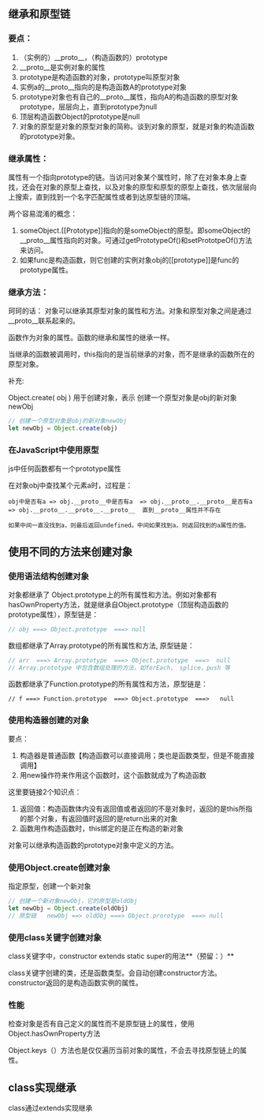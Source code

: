 ## 继承和原型链

### 要点：

1. （实例的）\_\_proto\_\_，（构造函数的）prototype
2. \_\_proto\_\_是实例对象的属性
3. prototype是构造函数的对象，prototype叫原型对象
4. 实例a的\_\_proto\_\_指向的是构造函数A的prototype对象
5. prototype对象也有自己的\_\_proto\_\_属性，指向A的构造函数的原型对象prototype，层层向上，直到prototype为null
6. 顶层构造函数Object的prototype是null
7. 对象的原型是对象的原型对象的简称。谈到对象的原型，就是对象的构造函数的prototype对象。

### 继承属性：

属性有一个指向prototype的链。当访问对象某个属性时，除了在对象本身上查找，还会在对象的原型上查找，以及对象的原型和原型的原型上查找，依次层层向上搜索，直到找到一个名字匹配属性或者到达原型链的顶端。

两个容易混淆的概念：

1. someObject.[[Prototype]]指向的是someObject的原型。即someObject的\_\_proto\_\_属性指向的对象。可通过getPrototypeOf()和setPrototpeOf()方法来访问。
2. 如果func是构造函数，则它创建的实例对象obj的[[prototype]]是func的prototype属性。

### 继承方法：

珂珂的话： 对象可以继承其原型对象的属性和方法。对象和原型对象之间是通过\_\_proto\_\_联系起来的。

函数作为对象的属性。函数的继承和属性的继承一样。

当继承的函数被调用时，this指向的是当前继承的对象，而不是继承的函数所在的原型对象。

补充:

Object.create( obj )  用于创建对象，表示 创建一个原型对象是obj的新对象 newObj

```javascript
// 创建一个原型对象是obj的新对象newObj
let newObj = Object.create(obj)
```



### 在JavaScript中使用原型

js中任何函数都有一个prototype属性

在对象obj中查找某个元素a时，过程是：

```
obj中是否有a => obj.__proto__中是否有a  => obj.__proto__.__proto__是否有a  => obj.__proto__.__proto__.__proto__  直到__proto__属性并不存在

如果中间一直没找到a，则最后返回undefined。中间如果找到a，则返回找到的a属性的值。
```



## 使用不同的方法来创建对象

### 使用语法结构创建对象

对象都继承了 Object.prototype上的所有属性和方法。例如对象都有hasOwnProperty方法，就是继承自Object.prototype（顶层构造函数的prototype属性），原型链是：

```javascript
// obj ===> Object.prototype  ===> null
```

数组都继承了Array.prototype的所有属性和方法, 原型链是：

```javascript
// arr  ===> Array.prototype  ===> Object.prototype  ===>  null
// Array.prototype 中包含数组处理的方法，如forEach， splice，push 等
```

函数都继承了Function.prototype的所有属性和方法，原型链是：

```
// f ===> Function.prototype  ===> Object.prototype  ===>   null
```



### 使用构造器创建的对象

要点：

1. 构造器是普通函数【构造函数可以直接调用；类也是函数类型，但是不能直接调用】
2. 用new操作符来作用这个函数时，这个函数就成为了构造函数

这里要链接2个知识点：

1. 返回值：构造函数体内没有返回值或者返回的不是对象时，返回的是this所指的那个对象，有返回值时返回的是return出来的对象
2. 函数用作构造函数时，this绑定的是正在构造的新对象

对象可以继承构造函数的prototype对象中定义的方法。

### 使用Object.create创建对象

指定原型，创建一个新对象

```javascript
// 创建一个新对象newObj，它的原型是oldObj
let newObj = Object.create(oldObj)
// 原型链   newObj ==> oldObj ===> Object.prorotype  ===> null
```

### 使用class关键字创建对象

class关键字中，constructor extends  static super的用法**（预留：）**

class关键字创建的类，还是函数类型。会自动创建constructor方法。constructor返回的是构造函数实例的属性。

### 性能

检查对象是否有自己定义的属性而不是原型链上的属性，使用Object.hasOwnProperty方法

Object.keys（）方法也是仅仅遍历当前对象的属性，不会去寻找原型链上的属性。



## class实现继承

class通过extends实现继承